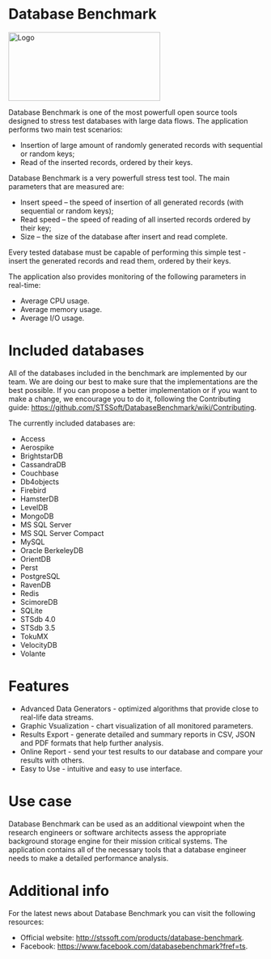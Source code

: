 # Database Benchmark

<img src="http://stssoft.com/files/logo-database-benchmark.png" alt="Logo" width="300" height="136"/>

Database Benchmark is one of the most powerfull open source tools designed to stress test databases with large data flows. The application performs two main test scenarios:

- Insertion of large amount of randomly generated records with sequential or random keys;
- Read of the inserted records, ordered by their keys.

Database Benchmark is a very powerfull stress test tool. The main parameters that are measured are:

* Insert speed – the speed of insertion of all generated records (with sequential or random keys);
* Read speed – the speed of reading of all inserted records ordered by their key;
* Size – the size of the database after insert and read complete.

Every tested database must be capable of performing this simple test - insert the generated records and read them, ordered by their keys.

The application also provides monitoring of the following parameters in real-time:

* Average CPU usage.
* Average memory usage.
* Average I/O usage.

# Included databases
All of the databases included in the benchmark are implemented by our team. We are doing our best to make sure that the implementations are the best possible. If you can propose a better implementation or if you want to make a change, we encourage you to do it, following the Contributing guide: https://github.com/STSSoft/DatabaseBenchmark/wiki/Contributing.

The currently included databases are:

* Access
* Aerospike
* BrightstarDB
* CassandraDB
* Couchbase
* Db4objects
* Firebird
* HamsterDB
* LevelDB
* MongoDB
* MS SQL Server
* MS SQL Server Compact
* MySQL
* Oracle BerkeleyDB
* OrientDB
* Perst
* PostgreSQL
* RavenDB
* Redis
* ScimoreDB
* SQLite
* STSdb 4.0
* STSdb 3.5
* TokuMX
* VelocityDB
* Volante

# Features
* Advanced Data Generators - optimized algorithms that provide close to real-life data streams.
* Graphic Vsualization - chart visualization of all monitored parameters.
* Results Export - generate detailed and summary reports in CSV, JSON and PDF formats that help further analysis.
* Online Report - send your test results to our database and compare your results with others.
* Easy to Use - intuitive and easy to use interface.

# Use case
Database Benchmark can be used as an additional viewpoint when the research engineers or software architects assess the appropriate background storage engine for their mission critical systems. The application contains all of the necessary tools that a database engineer needs to make a detailed performance analysis.

# Additional info
For the latest news about Database Benchmark you can visit the following resources:

* Official website: http://stssoft.com/products/database-benchmark.
* Facebook: https://www.facebook.com/databasebenchmark?fref=ts.

 


